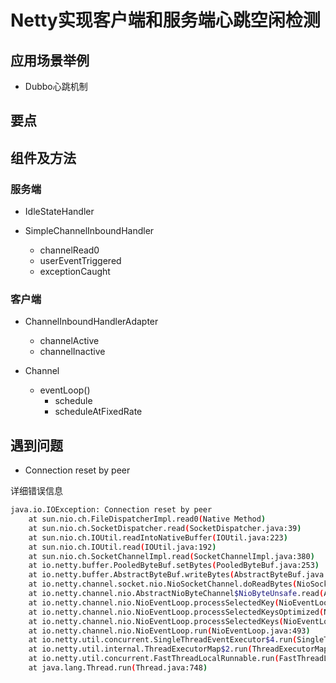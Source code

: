 # Netty实现客户端和服务端心跳空闲检测

## 应用场景举例

- Dubbo心跳机制

## 要点

## 组件及方法

### 服务端

- IdleStateHandler

- SimpleChannelInboundHandler
    - channelRead0
    - userEventTriggered
    - exceptionCaught

### 客户端

- ChannelInboundHandlerAdapter
    - channelActive
    - channelInactive

- Channel
    - eventLoop()
        - schedule
        - scheduleAtFixedRate

## 遇到问题

- Connection reset by peer

详细错误信息

```bash
java.io.IOException: Connection reset by peer
	at sun.nio.ch.FileDispatcherImpl.read0(Native Method)
	at sun.nio.ch.SocketDispatcher.read(SocketDispatcher.java:39)
	at sun.nio.ch.IOUtil.readIntoNativeBuffer(IOUtil.java:223)
	at sun.nio.ch.IOUtil.read(IOUtil.java:192)
	at sun.nio.ch.SocketChannelImpl.read(SocketChannelImpl.java:380)
	at io.netty.buffer.PooledByteBuf.setBytes(PooledByteBuf.java:253)
	at io.netty.buffer.AbstractByteBuf.writeBytes(AbstractByteBuf.java:1133)
	at io.netty.channel.socket.nio.NioSocketChannel.doReadBytes(NioSocketChannel.java:350)
	at io.netty.channel.nio.AbstractNioByteChannel$NioByteUnsafe.read(AbstractNioByteChannel.java:148)
	at io.netty.channel.nio.NioEventLoop.processSelectedKey(NioEventLoop.java:714)
	at io.netty.channel.nio.NioEventLoop.processSelectedKeysOptimized(NioEventLoop.java:650)
	at io.netty.channel.nio.NioEventLoop.processSelectedKeys(NioEventLoop.java:576)
	at io.netty.channel.nio.NioEventLoop.run(NioEventLoop.java:493)
	at io.netty.util.concurrent.SingleThreadEventExecutor$4.run(SingleThreadEventExecutor.java:989)
	at io.netty.util.internal.ThreadExecutorMap$2.run(ThreadExecutorMap.java:74)
	at io.netty.util.concurrent.FastThreadLocalRunnable.run(FastThreadLocalRunnable.java:30)
	at java.lang.Thread.run(Thread.java:748)
```

